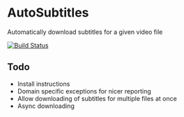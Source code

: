 # AutoSubtitles
Automatically download subtitles for a given video file

[![Build Status](https://travis-ci.org/PtrTn/AutoSubtitles.svg?branch=master)](https://travis-ci.org/PtrTn/AutoSubtitles)


## Todo
- Install instructions
- Domain specific exceptions for nicer reporting
- Allow downloading of subtitles for multiple files at once
- Async downloading
